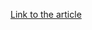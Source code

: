 [Link to the article](https://www.welivesecurity.com/en/eset-research/badbazaar-espionage-tool-targets-android-users-trojanized-signal-telegram-apps/)

